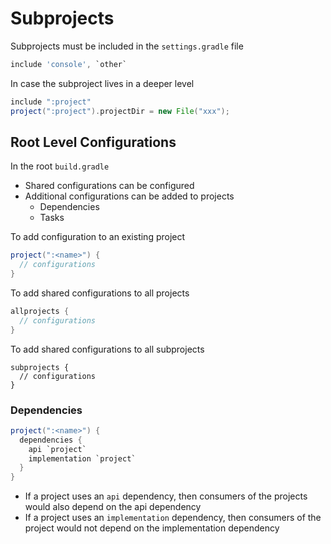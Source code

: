 # Subprojects

Subprojects must be included in the `settings.gradle` file

```gradle
include 'console', `other`
```

In case the subproject lives in a deeper level

```gradle
include ":project"
project(":project").projectDir = new File("xxx");
```

## Root Level Configurations

In the root `build.gradle`

- Shared configurations can be configured
- Additional configurations can be added to projects
  - Dependencies
  - Tasks

To add configuration to an existing project

```gradle
project(":<name>") {
  // configurations
}
```

To add shared configurations to all projects

```gradle
allprojects {
  // configurations
}
```

To add shared configurations to all subprojects

```
subprojects {
  // configurations
}
```

### Dependencies

```gradle
project(":<name>") {
  dependencies {
    api `project`
    implementation `project`
  }
}
```

- If a project uses an `api` dependency, then consumers of the projects would
  also depend on the api dependency
- If a project uses an `implementation` dependency, then consumers of the
  project would not depend on the implementation dependency
